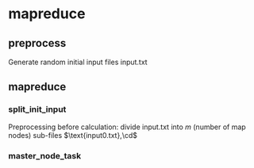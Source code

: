 #  mapreduce

## preprocess
Generate random initial input files $\text{input.txt}$

##   mapreduce

###  split_init_input 
Preprocessing before calculation: divide $\text{input.txt}$ into $m$ (number of map nodes) sub-files $\text{input0.txt},\cd$
### master_node_task




<!--stackedit_data:
eyJoaXN0b3J5IjpbLTYwODQyNzU0OSw2MTEwNTI1MjMsLTIxMj
EwNTk2MjMsLTE2NDY4NTA0MCwtMTUwMjcxOTc1MiwtMTM0MzUw
NjUxNSwtMjA4ODc0NjYxMiwtMTUwMzQxMjAyOSwtODM3NjUxNz
Q2LC01Mjc3OTU0NTQsLTgzODAzMzg5MCwtMTkyMjk2MzE3MCwx
MjM3MjkyMTg1LDE3NzYwMTExMDMsODMzMTgxODk3LDE4NTY4Mj
gyOTFdfQ==
-->